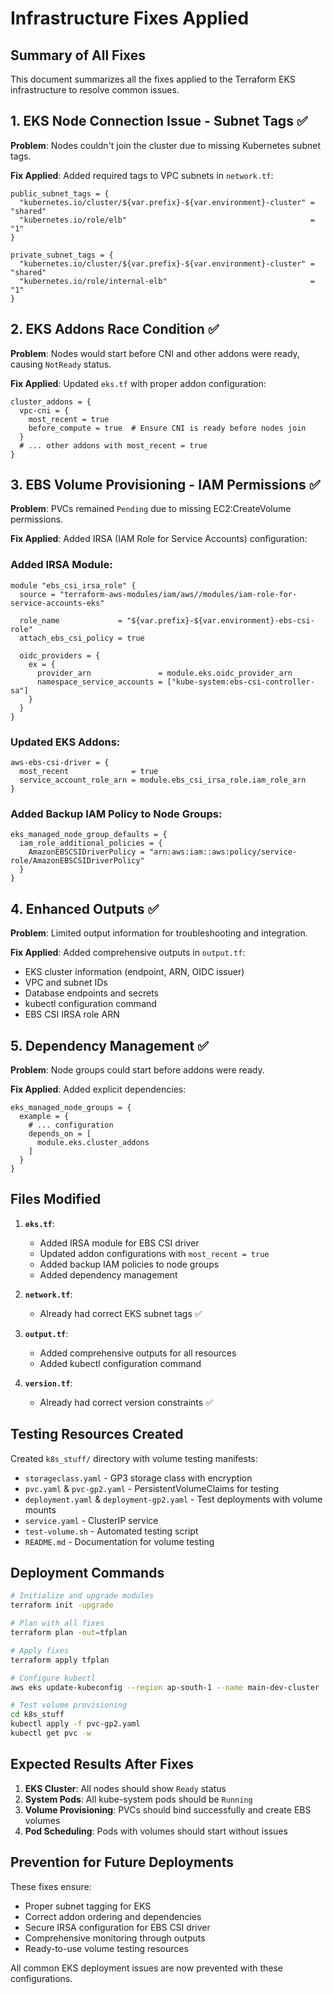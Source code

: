 # Infrastructure Fixes Applied

## Summary of All Fixes

This document summarizes all the fixes applied to the Terraform EKS infrastructure to resolve common issues.

## 1. EKS Node Connection Issue - Subnet Tags ✅

**Problem**: Nodes couldn't join the cluster due to missing Kubernetes subnet tags.

**Fix Applied**: Added required tags to VPC subnets in `network.tf`:
```hcl
public_subnet_tags = {
  "kubernetes.io/cluster/${var.prefix}-${var.environment}-cluster" = "shared"
  "kubernetes.io/role/elb"                                         = "1"
}

private_subnet_tags = {
  "kubernetes.io/cluster/${var.prefix}-${var.environment}-cluster" = "shared"
  "kubernetes.io/role/internal-elb"                                = "1"
}
```

## 2. EKS Addons Race Condition ✅

**Problem**: Nodes would start before CNI and other addons were ready, causing `NotReady` status.

**Fix Applied**: Updated `eks.tf` with proper addon configuration:
```hcl
cluster_addons = {
  vpc-cni = {
    most_recent = true
    before_compute = true  # Ensure CNI is ready before nodes join
  }
  # ... other addons with most_recent = true
}
```

## 3. EBS Volume Provisioning - IAM Permissions ✅

**Problem**: PVCs remained `Pending` due to missing EC2:CreateVolume permissions.

**Fix Applied**: Added IRSA (IAM Role for Service Accounts) configuration:

### Added IRSA Module:
```hcl
module "ebs_csi_irsa_role" {
  source = "terraform-aws-modules/iam/aws//modules/iam-role-for-service-accounts-eks"
  
  role_name             = "${var.prefix}-${var.environment}-ebs-csi-role"
  attach_ebs_csi_policy = true
  
  oidc_providers = {
    ex = {
      provider_arn               = module.eks.oidc_provider_arn
      namespace_service_accounts = ["kube-system:ebs-csi-controller-sa"]
    }
  }
}
```

### Updated EKS Addons:
```hcl
aws-ebs-csi-driver = {
  most_recent              = true
  service_account_role_arn = module.ebs_csi_irsa_role.iam_role_arn
}
```

### Added Backup IAM Policy to Node Groups:
```hcl
eks_managed_node_group_defaults = {
  iam_role_additional_policies = {
    AmazonEBSCSIDriverPolicy = "arn:aws:iam::aws:policy/service-role/AmazonEBSCSIDriverPolicy"
  }
}
```

## 4. Enhanced Outputs ✅

**Problem**: Limited output information for troubleshooting and integration.

**Fix Applied**: Added comprehensive outputs in `output.tf`:
- EKS cluster information (endpoint, ARN, OIDC issuer)
- VPC and subnet IDs
- Database endpoints and secrets
- kubectl configuration command
- EBS CSI IRSA role ARN

## 5. Dependency Management ✅

**Problem**: Node groups could start before addons were ready.

**Fix Applied**: Added explicit dependencies:
```hcl
eks_managed_node_groups = {
  example = {
    # ... configuration
    depends_on = [
      module.eks.cluster_addons
    ]
  }
}
```

## Files Modified

1. **`eks.tf`**: 
   - Added IRSA module for EBS CSI driver
   - Updated addon configurations with `most_recent = true`
   - Added backup IAM policies to node groups
   - Added dependency management

2. **`network.tf`**: 
   - Already had correct EKS subnet tags ✅

3. **`output.tf`**: 
   - Added comprehensive outputs for all resources
   - Added kubectl configuration command

4. **`version.tf`**: 
   - Already had correct version constraints ✅

## Testing Resources Created

Created `k8s_stuff/` directory with volume testing manifests:
- `storageclass.yaml` - GP3 storage class with encryption
- `pvc.yaml` & `pvc-gp2.yaml` - PersistentVolumeClaims for testing
- `deployment.yaml` & `deployment-gp2.yaml` - Test deployments with volume mounts
- `service.yaml` - ClusterIP service
- `test-volume.sh` - Automated testing script
- `README.md` - Documentation for volume testing

## Deployment Commands

```bash
# Initialize and upgrade modules
terraform init -upgrade

# Plan with all fixes
terraform plan -out=tfplan

# Apply fixes
terraform apply tfplan

# Configure kubectl
aws eks update-kubeconfig --region ap-south-1 --name main-dev-cluster

# Test volume provisioning
cd k8s_stuff
kubectl apply -f pvc-gp2.yaml
kubectl get pvc -w
```

## Expected Results After Fixes

1. **EKS Cluster**: All nodes should show `Ready` status
2. **System Pods**: All kube-system pods should be `Running`
3. **Volume Provisioning**: PVCs should bind successfully and create EBS volumes
4. **Pod Scheduling**: Pods with volumes should start without issues

## Prevention for Future Deployments

These fixes ensure:
- Proper subnet tagging for EKS
- Correct addon ordering and dependencies
- Secure IRSA configuration for EBS CSI driver
- Comprehensive monitoring through outputs
- Ready-to-use volume testing resources

All common EKS deployment issues are now prevented with these configurations.
